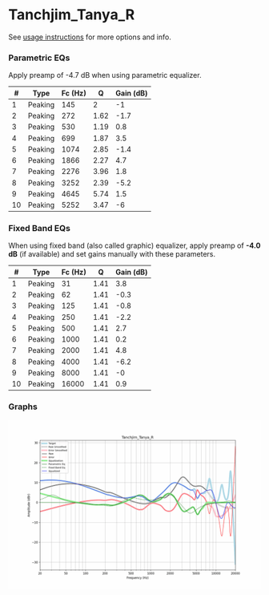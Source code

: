 # Tanchjim_Tanya_R
See [usage instructions](https://github.com/jaakkopasanen/AutoEq#usage) for more options and info.

### Parametric EQs
Apply preamp of -4.7 dB when using parametric equalizer.

|   # | Type    |   Fc (Hz) |    Q |   Gain (dB) |
|-----|---------|-----------|------|-------------|
|   1 | Peaking |       145 | 2    |        -1   |
|   2 | Peaking |       272 | 1.62 |        -1.7 |
|   3 | Peaking |       530 | 1.19 |         0.8 |
|   4 | Peaking |       699 | 1.87 |         3.5 |
|   5 | Peaking |      1074 | 2.85 |        -1.4 |
|   6 | Peaking |      1866 | 2.27 |         4.7 |
|   7 | Peaking |      2276 | 3.96 |         1.8 |
|   8 | Peaking |      3252 | 2.39 |        -5.2 |
|   9 | Peaking |      4645 | 5.74 |         1.5 |
|  10 | Peaking |      5252 | 3.47 |        -6   |

### Fixed Band EQs
When using fixed band (also called graphic) equalizer, apply preamp of **-4.0 dB** (if available) and set gains manually with these parameters.

|   # | Type    |   Fc (Hz) |    Q |   Gain (dB) |
|-----|---------|-----------|------|-------------|
|   1 | Peaking |        31 | 1.41 |         3.8 |
|   2 | Peaking |        62 | 1.41 |        -0.3 |
|   3 | Peaking |       125 | 1.41 |        -0.8 |
|   4 | Peaking |       250 | 1.41 |        -2.2 |
|   5 | Peaking |       500 | 1.41 |         2.7 |
|   6 | Peaking |      1000 | 1.41 |         0.2 |
|   7 | Peaking |      2000 | 1.41 |         4.8 |
|   8 | Peaking |      4000 | 1.41 |        -6.2 |
|   9 | Peaking |      8000 | 1.41 |        -0   |
|  10 | Peaking |     16000 | 1.41 |         0.9 |

### Graphs
![](./Tanchjim_Tanya_R.png)
